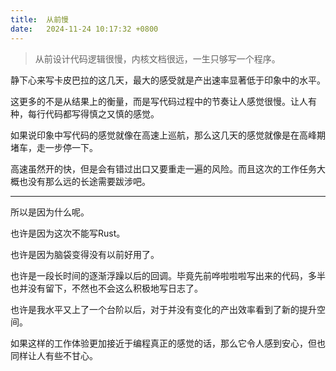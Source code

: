 ```yaml
---
title:  从前慢
date:   2024-11-24 10:17:32 +0800
---
```


> 从前设计代码逻辑很慢，内核文档很远，一生只够写一个程序。

静下心来写卡皮巴拉的这几天，最大的感受就是产出速率显著低于印象中的水平。

这更多的不是从结果上的衡量，而是写代码过程中的节奏让人感觉很慢。让人有种，每行代码都写得慎之又慎的感觉。

如果说印象中写代码的感觉就像在高速上巡航，那么这几天的感觉就像是在高峰期堵车，走一步停一下。

高速虽然开的快，但是会有错过出口又要重走一遍的风险。而且这次的工作任务大概也没有那么远的长途需要跋涉吧。

----

所以是因为什么呢。

也许是因为这次不能写Rust。

也许是因为脑袋变得没有以前好用了。

也许是一段长时间的逐渐浮躁以后的回调。毕竟先前哗啦啦啦写出来的代码，多半也并没有留下，不然也不会这么积极地写日志了。

也许是我水平又上了一个台阶以后，对于并没有变化的产出效率看到了新的提升空间。

如果这样的工作体验更加接近于编程真正的感觉的话，那么它令人感到安心，但也同样让人有些不甘心。
